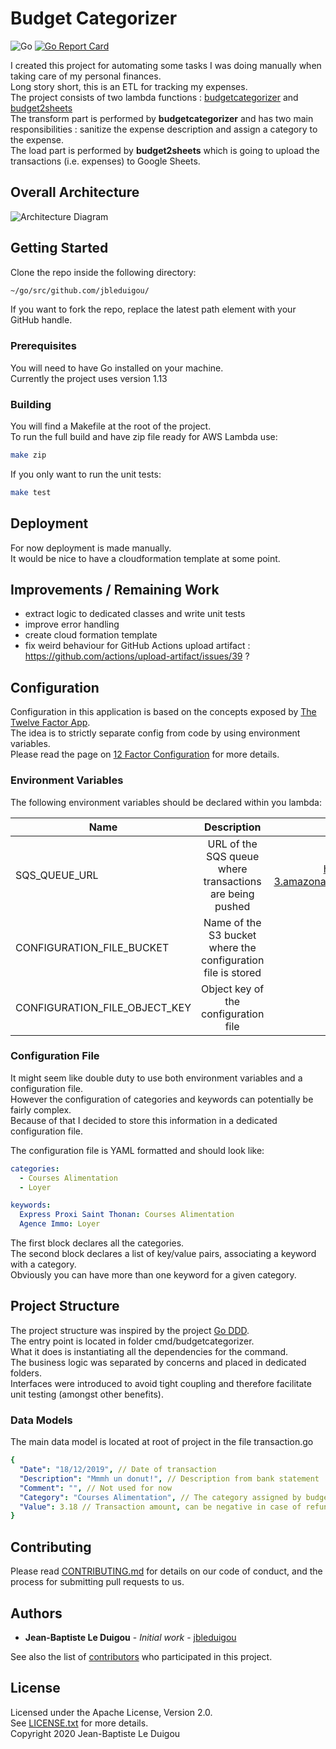 # Budget Categorizer
![Go](https://github.com/jbleduigou/budgetcategorizer/workflows/Go/badge.svg)
[![Go Report Card](https://goreportcard.com/badge/github.com/jbleduigou/budgetcategorizer)](https://goreportcard.com/report/github.com/jbleduigou/budgetcategorizer)

I created this project for automating some tasks I was doing manually when taking care of my personal finances.  
Long story short, this is an ETL for tracking my expenses.  
The project consists of two lambda functions : [budgetcategorizer](https://github.com/jbleduigou/budgetcategorizer) and [budget2sheets](https://github.com/jbleduigou/budget2sheets)  
The transform part is performed by **budgetcategorizer** and has two main responsibilities : sanitize the expense description and assign a category to the expense.  
The load part is performed by **budget2sheets** which is going to upload the transactions (i.e. expenses) to Google Sheets.

## Overall Architecture

![Architecture Diagram](docs/architecture_diagram.png)

## Getting Started

Clone the repo inside the following directory:

```bash
~/go/src/github.com/jbleduigou/

```

If you want to fork the repo, replace the latest path element with your GitHub handle.

### Prerequisites

You will need to have Go installed on your machine.  
Currently the project uses version 1.13

### Building

You will find a Makefile at the root of the project.  
To run the full build and have zip file ready for AWS Lambda use:

```bash
make zip
```

If you only want to run the unit tests:

```bash
make test
```

## Deployment

For now deployment is made manually.  
It would be nice to have a cloudformation template at some point.

## Improvements / Remaining Work

* extract logic to dedicated classes and write unit tests
* improve error handling
* create cloud formation template
* fix weird behaviour for GitHub Actions upload artifact : https://github.com/actions/upload-artifact/issues/39 ?

## Configuration

Configuration in this application is based on the concepts exposed by [The Twelve Factor App](https://12factor.net/).  
The idea is to strictly separate config from code by using environment variables.  
Please read the page on [12 Factor Configuration](https://12factor.net/config) for more details.

### Environment Variables

The following environment variables should be declared within you lambda:

| Name                         | Description   | Sample Value  |
| ---------------------------- |:-------------:| :-----:|
| SQS_QUEUE_URL                | URL of the SQS queue where transactions are being pushed | https://sqs.eu-west-3.amazonaws.com/6698939/transactions |
| CONFIGURATION_FILE_BUCKET    | Name of the S3 bucket where the configuration file is stored      |   budgetcategorizer |
| CONFIGURATION_FILE_OBJECT_KEY| Object key of the configuration file  |    configuration.yml |

### Configuration File

It might seem like double duty to use both environment variables and a configuration file.  
However the configuration of categories and keywords can potentially be fairly complex.  
Because of that I decided to store this information in a dedicated configuration file.  

The configuration file is YAML formatted and should look like:  

```yaml
categories:
  - Courses Alimentation
  - Loyer

keywords:
  Express Proxi Saint Thonan: Courses Alimentation
  Agence Immo: Loyer
```

The first block declares all the categories.  
The second block declares a list of key/value pairs, associating a keyword with a category.  
Obviously you can have more than one keyword for a given category.

## Project Structure

The project structure was inspired by the project [Go DDD](https://github.com/marcusolsson/goddd).  
The entry point is located in folder cmd/budgetcategorizer.  
What it does is instantiating all the dependencies for the command.  
The business logic was separated by concerns and placed in dedicated folders.  
Interfaces were introduced to avoid tight coupling and therefore facilitate unit testing (amongst other benefits).  

### Data Models

The main data model is located at root of project in the file transaction.go  

```yaml
{
  "Date": "18/12/2019", // Date of transaction
  "Description": "Mmmh un donut!", // Description from bank statement
  "Comment": "", // Not used for now
  "Category": "Courses Alimentation", // The category assigned by budgetcategorizer
  "Value": 3.18 // Transaction amount, can be negative in case of refund for instance
}
```

## Contributing

Please read [CONTRIBUTING.md](CONTRIBUTING.md) for details on our code of conduct, and the process for submitting pull requests to us.

## Authors

* **Jean-Baptiste Le Duigou** - *Initial work* - [jbleduigou](https://github.com/jbleduigou)

See also the list of [contributors](https://github.com/jbleduigou/budgetcategorizer/contributors) who participated in this project.

## License

Licensed under the Apache License, Version 2.0.  
See [LICENSE.txt](LICENSE.txt) for more details.  
Copyright 2020 Jean-Baptiste Le Duigou
